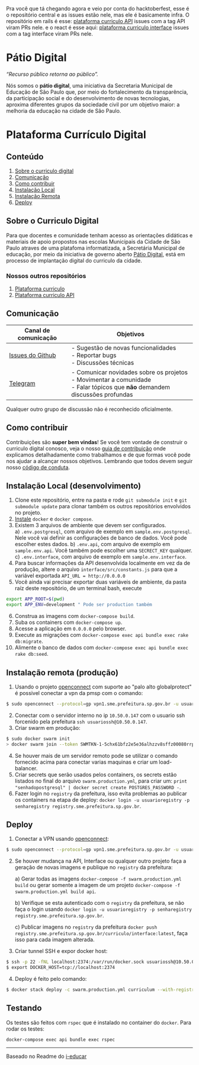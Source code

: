 Pra você que tá chegando agora e veio por conta do hacktoberfest, esse é o repositório central e as issues estão nele, mas ele é basicamente infra. O repositório em rails é esse:  [plataforma curriculo API](https://github.com/prefeiturasp/SME-plataforma-curriculo-API) issues com a tag API viram PRs nele.
e o react é esse aqui:  [plataforma curriculo interface](https://github.com/prefeiturasp/SME-plataforma-curriculo-interface) issues com a tag interface viram PRs nele.

# Pátio Digital

_“Recurso público retorna ao público”._

Nós somos o **pátio digital**, uma iniciativa da Secretaria Municipal de Educação de São Paulo que, por meio do fortalecimento da transparência, da participação social e do desenvolvimento de novas tecnologias, aproxima diferentes grupos da sociedade civil por um objetivo maior: a melhoria da educação na cidade de São Paulo. 

# Plataforma Currículo Digital

## Conteúdo

1. [Sobre o curriculo digital](#sobre-o-curriculo-digital)
2. [Comunicação](#comunicação)
3. [Como contribuir](#como-contribuir)
4. [Instalação Local](#instalação-local-desenvolvimento)
5. [Instalação Remota](#instalação-remota-produção)
6. [Deploy](#deploy)


## Sobre o Curriculo Digital
Para que docentes e comunidade tenham acesso as orientações didáticas e materiais de apoio propostos nas escolas Municipais da Cidade de São Paulo atraves de uma platafoma informatizada, a Secretária Municipal de educação, por meio da iniciativa de governo aberto [Pátio Digital](http://patiodigital.prefeitura.sp.gov.br/), está em processo de implantação digital do curriculo da cidade.

### Nossos outros repositórios

1. [Plataforma curriculo](https://github.com/prefeiturasp/SME-plataforma-curriculo-interface)
2. [Plataforma curriculo API](https://github.com/prefeiturasp/SME-plataforma-curriculo-API)


## Comunicação

| Canal de comunicação | Objetivos |
|----------------------|-----------|
| [Issues do Github](https://github.com/prefeiturasp/SME-plataforma-curriculo/issues) | - Sugestão de novas funcionalidades<br> - Reportar bugs<br> - Discussões técnicas |
| [Telegram](https://t.me/patiodigital ) | - Comunicar novidades sobre os projetos<br> - Movimentar a comunidade<br>  - Falar tópicos que **não** demandem discussões profundas |

Qualquer outro grupo de discussão não é reconhecido oficialmente.

## Como contribuir

Contribuições são **super bem vindas**! Se você tem vontade de construir o
curriculo digital conosco, veja o nosso [guia de contribuição](./CONTRIBUTING.md)
onde explicamos detalhadamente como trabalhamos e de que formas você pode nos
ajudar a alcançar nossos objetivos. Lembrando que todos devem seguir 
nosso [código de conduta](./CODEOFCONDUCT.md).

## Instalação Local (desenvolvimento)

1) Clone este repositório, entre na pasta e rode `git submodule init` e `git submodule update` para clonar também os outros repositórios envolvidos no projeto.
2) [Instale](https://docs.docker.com/compose/install/) `docker` e `docker compose`.
3) Existem 3 arquivos de ambiente que devem ser configurados.  
  a) `.env.postgresql`, com arquivo de exemplo em `sample.env.postgresql`. Nele você vai definir as configurações de banco de dados. Você pode escolher estes dados.
  b) `.env.api`, com arquivo de exemplo em `sample.env.api`. Você também pode escolher uma `SECRECT_KEY` qualquer.
  c) `.env.interface`, com arquivo de exemplo em `sample.env.interface`.
4) Para buscar informações da API desenvolvida localmente em vez da de produção, altere o arquivo `interface/src/constants.js` para que a variável exportada `API_URL = http://0.0.0.0`
5) Você ainda vai precisar exportar duas variáveis de ambiente, da pasta raíz deste repositório, de um terminal bash, execute

```bash
export APP_ROOT=$(pwd)
export APP_ENV=development " Pode ser production também
```

6) Construa as imagens com `docker-compose build`.
7) Suba os containers com `docker-compose up`.
8) Acesse a aplicação em `0.0.0.0` pelo browser.
9) Execute as migrações com `docker-compose exec api bundle exec rake db:migrate`.
10) Alimente o banco de dados com `docker-compose exec api bundle exec rake db:seed`.

## Instalação remota (produção)

1) Usando o projeto [openconnect](https://github.com/dlenski/openconnect) com suporte ao "palo alto globalprotect" é possivel conectar a vpn da pmsp com o comando:
```sh
$ sudo openconnect --protocol=gp vpn1.sme.prefeitura.sp.gov.br -u usuariovpn --servercert pin-sha256:tshIkwa9zrqyIwxzcH+KbtEE0YnsYijhHM1nVCI0Moo=
```
2) Conectar com o servidor interno no ip `10.50.0.147` com o usuario ssh forcenido pela prefeitura `ssh usuariossh@10.50.0.147`.
3) Criar swarm em produção:
```sh
$ sudo docker swarm init
> docker swarm join --token SWMTKN-1-5chx61bfz2e5e36alhzzv8sffz00080rrpp7bee8m2r15ytx9g-7vaym1i50bzh75f28rsgg53ab 10.50.0.147:2377
```
4) Se houver mais de um servidor remoto pode se utilizar o comando fornecido acima para conectar varias maquinas e criar um load-balancer.
5) Criar secrets que serão usados pelos containers, os secrets estão listados no final do arquivo `swarm.production.yml`, para criar um: `print "senhadopostgresql" | docker secret create POSTGRES_PASSWORD -`.
6) Fazer login no `registry` da prefeitura, isso evita problemas ao publicar os containers na etapa de deploy: `docker login -u usuarioregistry -p senharegistry registry.sme.prefeitura.sp.gov.br`.

## Deploy

1) Conectar a VPN usando [openconnect](https://github.com/dlenski/openconnect):
```sh
$ sudo openconnect --protocol=gp vpn1.sme.prefeitura.sp.gov.br -u usuariovpn --servercert pin-sha256:tshIkwa9zrqyIwxzcH+KbtEE0YnsYijhHM1nVCI0Moo=
```
2) Se houver mudança na API, Interface ou qualquer outro projeto faça a geração de novas imagens e publique no `registry` da prefeitura:

     a) Gerar todas as imagens `docker-compose -f swarm.production.yml build` ou gerar somente a imagem de um projeto `docker-compose -f swarm.production.yml build api`.

     b) Verifique se esta autenticado com o `registry` da prefeitura, se não faça o login usando `docker login -u usuarioregistry -p senharegistry registry.sme.prefeitura.sp.gov.br`.

     c) Publicar imagens no `registry` da prefeitura `docker push registry.sme.prefeitura.sp.gov.br/curriculo/interface:latest`, faça isso para cada imagem alterada.

3) Criar tunnel SSH e expor docker host:
```sh
$ ssh -p 22 -fNL localhost:2374:/var/run/docker.sock usuariossh@10.50.0.147
$ export DOCKER_HOST=tcp://localhost:2374
```
4) Deploy é feito pelo comando:
```sh
$ docker stack deploy -c swarm.production.yml curriculum --with-registry-auth
```

## Testando

Os testes são feitos com `rspec` que é instalado no container do `docker`. Para rodar os testes:

```docker-compose exec api bundle exec rspec```

---

Baseado no Readme do [i-educar](https://github.com/portabilis/i-educar)

